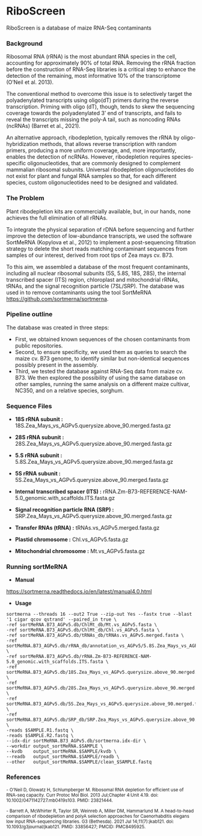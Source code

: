 # RiboScreen

RiboScreen is a database of maize RNA-Seq contaminants

### Background

Ribosomal RNA (rRNA) is the most abundant RNA species in the cell, accounting for approximately 90% of total RNA. Removing the rRNA fraction before the construction of RNA-Seq libraries is a critical step to enhance the detection of the remaining, most informative 10% of the transcriptome (O’Neil et al. 2013).

The conventional method to overcome this issue is to selectively target the polyadenylated transcripts using oligo(dT) primers during the reverse transcription. Priming with oligo (dT), though, tends to skew the sequencing coverage towards the polyadenylated 3’ end of transcripts, and fails to reveal the transcripts missing the poly-A tail, such as noncoding RNAs (ncRNAs) (Barret et al., 2021).

An alternative approach, ribodepletion, typically removes the rRNA by oligo-hybridization methods, that allows reverse transcription with random primers, producing a more uniform coverage, and, more importantly, enables the detection of ncRNAs. However, ribodepletion requires species-specific oligonucleotides, that are commonly designed to complement mammalian ribosomal subunits. Universal ribodepletion oligonucleotides do not exist for plant and fungal RNA samples so that, for each different species, custom oligonucleotides need to be designed and validated. 

### The Problem
Plant ribodepletion kits are commercially available, but, in our hands, none achieves the full elimination of all rRNAs.

To integrate the physical separation of rDNA before sequencing and further improve the detection of low-abundance transcripts, we used the software SortMeRNA (Kopylova et al., 2012) to implement a post-sequencing filtration strategy to delete the short reads matching contaminant sequences from samples of our interest, derived from root tips of Zea mays cv. B73. 

To this aim, we assembled a database of the most frequent contaminants, including all nuclear ribosomal subunits (5S, 5.8S, 18S, 28S), the internal transcribed spacer (ITS) region, chloroplast and mitochondrial rRNAs, tRNAs, and the signal recognition particle (7SL/SRP). The database was used in to remove contaminants using the tool SortMeRNA https://github.com/sortmerna/sortmerna.

### Pipeline outline
The database was created in three steps: 
* First, we obtained known sequences of the chosen contaminants from public repositories. 
* Second, to ensure specificity, we used them as queries to search the maize cv. B73 genome, to identify similar but non-identical sequences possibly present in the assembly. 
* Third, we tested the database against RNA-Seq data from maize cv. B73. We then explored the possibility of using the same database on other samples, running the same analysis on a different maize cultivar, NC350, and on a relative species, sorghum. 

### Sequence Files 

* **18S rRNA subunit :** 18S.Zea_Mays_vs_AGPv5.querysize.above_90.merged.fasta.gz

* **28S rRNA subunit :** 28S.Zea_Mays_vs_AGPv5.querysize.above_90.merged.fasta.gz

* **5.S rRNA subunit :** 5.8S.Zea_Mays_vs_AGPv5.querysize.above_90.merged.fasta.gz

* **5S rRNA subunit :** 5S.Zea_Mays_vs_AGPv5.querysize.above_90.merged.fasta.gz

* **Internal transcribed spacer (ITS) :** rRNA.Zm-B73-REFERENCE-NAM-5.0_genomic.with_scaffolds.ITS.fasta.gz

* **Signal recognition particle RNA (SRP) :** SRP.Zea_Mays_vs_AGPv5.querysize.above_90.merged.fasta.gz

* **Transfer RNAs (tRNA) :** tRNAs.vs_AGPv5.merged.fasta.gz

* **Plastid chromosome :** Chl.vs_AGPv5.fasta.gz

* **Mitochondrial chromosome :** Mt.vs_AGPv5.fasta.gz

### Running sortMeRNA

*  **Manual**
  
https://sortmerna.readthedocs.io/en/latest/manual4.0.html


*  **Usage**
  
```
sortmerna --threads 16 --out2 True --zip-out Yes --fastx true --blast '1 cigar qcov qstrand' --paired_in true \
-ref sortMeRNA.B73_AGPv5.db/ChlMt_db/Mt.vs_AGPv5.fasta \
-ref sortMeRNA.B73_AGPv5.db/ChlMt_db/Chl.vs_AGPv5.fasta \
-ref sortMeRNA.B73_AGPv5.db/tRNAs_db/tRNAs.vs_AGPv5.merged.fasta \
-ref sortMeRNA.B73_AGPv5.db/rRNA_db/annotation_vs_AGPv5/5.8S.Zea_Mays_vs_AGPv5.querysize.above_90.merged.fasta \
-ref sortMeRNA.B73_AGPv5.db/rRNA.Zm-B73-REFERENCE-NAM-5.0_genomic.with_scaffolds.ITS.fasta \
-ref sortMeRNA.B73_AGPv5.db/18S.Zea_Mays_vs_AGPv5.querysize.above_90.merged.fasta \
-ref sortMeRNA.B73_AGPv5.db/28S.Zea_Mays_vs_AGPv5.querysize.above_90.merged.fasta \
-ref sortMeRNA.B73_AGPv5.db/5S.Zea_Mays_vs_AGPv5.querysize.above_90.merged.fasta \
-ref sortMeRNA.B73_AGPv5.db/SRP_db/SRP.Zea_Mays_vs_AGPv5.querysize.above_90.merged.fasta \
-reads $SAMPLE.R1.fastq \
-reads $SAMPLE.R2.fastq \
--idx-dir sortMeRNA.B73_AGPv5.db/sortmerna.idx-dir \
--workdir output_sortMeRNA.$SAMPLE \
--kvdb    output_sortMeRNA.$SAMPLE/kvdb \
--readb   output_sortMeRNA.$SAMPLE/readb \
--other   output_sortMeRNA.$SAMPLE/clean_$SAMPLE.fastq
```

### References
<sub> - O'Neil D, Glowatz H, Schlumpberger M. Ribosomal RNA depletion for efficient use of RNA-seq capacity. Curr Protoc Mol Biol. 2013 Jul;Chapter 4:Unit 4.19. doi: 10.1002/0471142727.mb0419s103. PMID: 23821444.</sub> 

<sub> - Barrett A, McWhirter R, Taylor SR, Weinreb A, Miller DM, Hammarlund M. A head-to-head comparison of ribodepletion and polyA selection approaches for Caenorhabditis elegans low input RNA-sequencing libraries. G3 (Bethesda). 2021 Jul 14;11(7):jkab121. doi: 10.1093/g3journal/jkab121. PMID: 33856427; PMCID: PMC8495925.</sub> 

